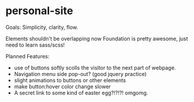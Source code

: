 # personal-site

Goals: Simplicity, clarity, flow. 

Elements shouldn't be overlapping now
Foundation is pretty awesome, just need to learn sass/scss!

Planned Features:
  - use of buttons softly scolls the visitor to the next part of webpage.
  - Navigation menu side pop-out? (good jquery practice)
  - slight animations to buttons or other elements
  - make button:hover color change slower
  - A secret link to some kind of easter egg?!?!?! omgomg. 
